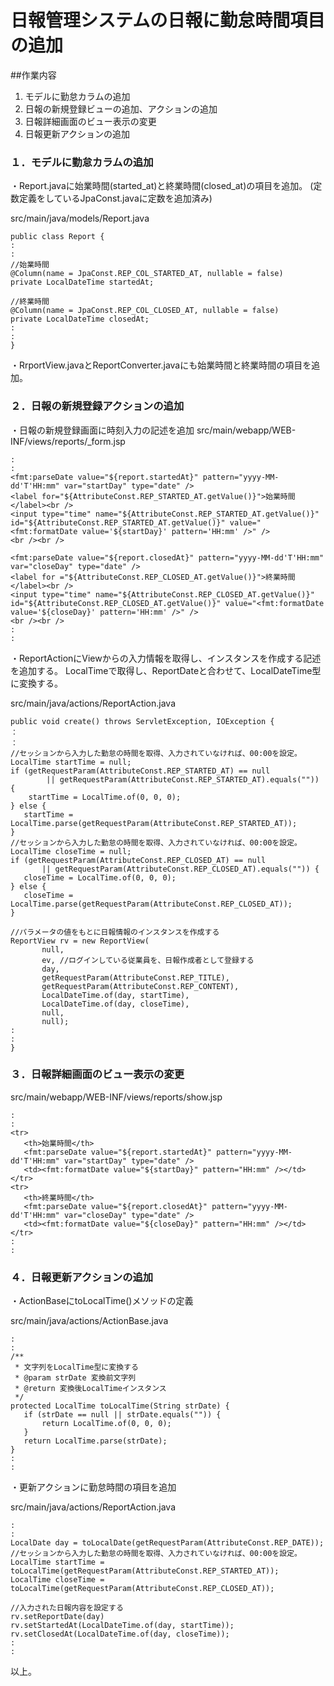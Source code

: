 # 日報管理システムの日報に勤怠時間項目の追加

##作業内容

1. モデルに勤怠カラムの追加
2. 日報の新規登録ビューの追加、アクションの追加
3. 日報詳細画面のビュー表示の変更
4. 日報更新アクションの追加

### １．モデルに勤怠カラムの追加

・Report.javaに始業時間(started_at)と終業時間(closed_at)の項目を追加。
(定数定義をしているJpaConst.javaに定数を追加済み)

src/main/java/models/Report.java

```
public class Report {
:
:
//始業時間
@Column(name = JpaConst.REP_COL_STARTED_AT, nullable = false)
private LocalDateTime startedAt;

//終業時間
@Column(name = JpaConst.REP_COL_CLOSED_AT, nullable = false)
private LocalDateTime closedAt;
:
:
}
```

・RrportView.javaとReportConverter.javaにも始業時間と終業時間の項目を追加。


### ２．日報の新規登録アクションの追加

・日報の新規登録画面に時刻入力の記述を追加
src/main/webapp/WEB-INF/views/reports/_form.jsp

```
:
:
<fmt:parseDate value="${report.startedAt}" pattern="yyyy-MM-dd'T'HH:mm" var="startDay" type="date" />
<label for="${AttributeConst.REP_STARTED_AT.getValue()}">始業時間</label><br />
<input type="time" name="${AttributeConst.REP_STARTED_AT.getValue()}" id="${AttributeConst.REP_STARTED_AT.getValue()}" value="<fmt:formatDate value='${startDay}' pattern='HH:mm' />" />
<br /><br />

<fmt:parseDate value="${report.closedAt}" pattern="yyyy-MM-dd'T'HH:mm" var="closeDay" type="date" />
<label for ="${AttributeConst.REP_CLOSED_AT.getValue()}">終業時間</label><br />
<input type="time" name="${AttributeConst.REP_CLOSED_AT.getValue()}" id="${AttributeConst.REP_CLOSED_AT.getValue()}" value="<fmt:formatDate value='${closeDay}' pattern='HH:mm' />" />
<br /><br />
:
:
```

・ReportActionにViewからの入力情報を取得し、インスタンスを作成する記述を追加する。
LocalTimeで取得し、ReportDateと合わせて、LocalDateTime型に変換する。

src/main/java/actions/ReportAction.java

```
public void create() throws ServletException, IOException {
：
：
//セッションから入力した勤怠の時間を取得、入力されていなければ、00:00を設定。
LocalTime startTime = null;
if (getRequestParam(AttributeConst.REP_STARTED_AT) == null
        || getRequestParam(AttributeConst.REP_STARTED_AT).equals("")) {
    startTime = LocalTime.of(0, 0, 0);
} else {
   startTime = LocalTime.parse(getRequestParam(AttributeConst.REP_STARTED_AT));
}
//セッションから入力した勤怠の時間を取得、入力されていなければ、00:00を設定。
LocalTime closeTime = null;
if (getRequestParam(AttributeConst.REP_CLOSED_AT) == null
       || getRequestParam(AttributeConst.REP_CLOSED_AT).equals("")) {
   closeTime = LocalTime.of(0, 0, 0);
} else {
   closeTime = LocalTime.parse(getRequestParam(AttributeConst.REP_CLOSED_AT));
}

//パラメータの値をもとに日報情報のインスタンスを作成する
ReportView rv = new ReportView(
       null,
       ev, //ログインしている従業員を、日報作成者として登録する
       day,
       getRequestParam(AttributeConst.REP_TITLE),
       getRequestParam(AttributeConst.REP_CONTENT),
       LocalDateTime.of(day, startTime),
       LocalDateTime.of(day, closeTime),
       null,
       null);
:
:
}
```

### ３．日報詳細画面のビュー表示の変更

src/main/webapp/WEB-INF/views/reports/show.jsp

```
:
:
<tr>
   <th>始業時間</th>
   <fmt:parseDate value="${report.startedAt}" pattern="yyyy-MM-dd'T'HH:mm" var="startDay" type="date" />
   <td><fmt:formatDate value="${startDay}" pattern="HH:mm" /></td>
</tr>
<tr>
   <th>終業時間</th>
   <fmt:parseDate value="${report.closedAt}" pattern="yyyy-MM-dd'T'HH:mm" var="closeDay" type="date" />
   <td><fmt:formatDate value="${closeDay}" pattern="HH:mm" /></td>
</tr>
:
:
```

### ４．日報更新アクションの追加

・ActionBaseにtoLocalTime()メソッドの定義

src/main/java/actions/ActionBase.java

```
:
:
/**
 * 文字列をLocalTime型に変換する
 * @param strDate 変換前文字列
 * @return 変換後LocalTimeインスタンス
 */
protected LocalTime toLocalTime(String strDate) {
   if (strDate == null || strDate.equals("")) {
       return LocalTime.of(0, 0, 0);
   }
   return LocalTime.parse(strDate);
}
:
:
```

・更新アクションに勤怠時間の項目を追加

src/main/java/actions/ReportAction.java

```
:
:
LocalDate day = toLocalDate(getRequestParam(AttributeConst.REP_DATE));
//セッションから入力した勤怠の時間を取得、入力されていなければ、00:00を設定。
LocalTime startTime = toLocalTime(getRequestParam(AttributeConst.REP_STARTED_AT));
LocalTime closeTime = toLocalTime(getRequestParam(AttributeConst.REP_CLOSED_AT));

//入力された日報内容を設定する
rv.setReportDate(day)
rv.setStartedAt(LocalDateTime.of(day, startTime));
rv.setClosedAt(LocalDateTime.of(day, closeTime));
:
:
```

以上。
